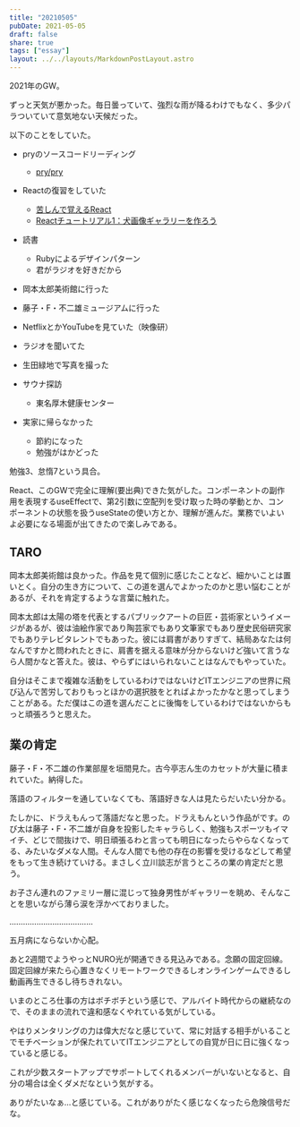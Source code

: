 ```yaml
---
title: "20210505"
pubDate: 2021-05-05
draft: false
share: true
tags: ["essay"]
layout: ../../layouts/MarkdownPostLayout.astro
---
```


2021年のGW。

ずっと天気が悪かった。毎日曇っていて、強烈な雨が降るわけでもなく、多少パラついていて意気地ない天候だった。

以下のことをしていた。

- pryのソースコードリーディング
  - [pry/pry](https://github.com/pry/pry)
- Reactの復習をしていた
  - [苦しんで覚えるReact](https://zenn.dev/sadness_ojisan/books/introduction-of-react-introduction)
  - [Reactチュートリアル1：犬画像ギャラリーを作ろう](https://zenn.dev/likr/articles/6be53ca64f29aa035f07)
- 読書
  - Rubyによるデザインパターン
  - 君がラジオを好きだから
- 岡本太郎美術館に行った
- 藤子・F・不二雄ミュージアムに行った
- NetflixとかYouTubeを見ていた（映像研）
- ラジオを聞いてた
- 生田緑地で写真を撮った
- サウナ探訪
  - 東名厚木健康センター

- 実家に帰らなかった
  - 節約になった
  - 勉強がはかどった

勉強3、怠惰7という具合。

React、このGWで完全に理解(要出典)できた気がした。コンポーネントの副作用を表現するuseEffectで、第2引数に空配列を受け取った時の挙動とか、コンポーネントの状態を扱うuseStateの使い方とか、理解が進んだ。業務でいよいよ必要になる場面が出てきたので楽しみである。

## TARO

岡本太郎美術館は良かった。作品を見て個別に感じたことなど、細かいことは置いとく。自分の生き方について、この道を選んでよかったのかと思い悩むことがあるが、それを肯定するような言葉に触れた。

岡本太郎は太陽の塔を代表とするパブリックアートの巨匠・芸術家というイメージがあるが、彼は油絵作家であり陶芸家でもあり文筆家でもあり歴史民俗研究家でもありテレビタレントでもあった。彼には肩書がありすぎて、結局あなたは何なんですかと問われたときに、肩書を据える意味が分からないけど強いて言うなら人間かなと答えた。彼は、やらずにはいられないことはなんでもやっていた。

自分はそこまで複雑な活動をしているわけではないけどITエンジニアの世界に飛び込んで苦労しておりもっとほかの選択肢をとればよかったかなと思ってしまうことがある。ただ僕はこの道を選んだことに後悔をしているわけではないからもっと頑張ろうと思えた。

## 業の肯定
藤子・F・不二雄の作業部屋を垣間見た。古今亭志ん生のカセットが大量に積まれていた。納得した。

落語のフィルターを通していなくても、落語好きな人は見たらだいたい分かる。

たしかに、ドラえもんって落語だなと思った。ドラえもんという作品がです。のび太は藤子・F・不二雄が自身を投影したキャラらしく、勉強もスポーツもイマイチ、どじで間抜けで、明日頑張るわと言っても明日になったらやらなくなってる、みたいなダメな人間。そんな人間でも他の存在の影響を受けるなどして希望をもって生き続けていける。まさしく立川談志が言うところの業の肯定だと思う。

お子さん連れのファミリー層に混じって独身男性がギャラリーを眺め、そんなことを思いながら薄ら涙を浮かべておりました。

.....................................

五月病にならないか心配。

あと2週間でようやっとNURO光が開通できる見込みである。念願の固定回線。固定回線が来たら心置きなくリモートワークできるしオンラインゲームできるし動画再生できるし待ちきれない。

いまのところ仕事の方はボチボチという感じで、アルバイト時代からの継続なので、そのままの流れで違和感なくやれている気がしている。

やはりメンタリングの力は偉大だなと感じていて、常に対話する相手がいることでモチベーションが保たれていてITエンジニアとしての自覚が日に日に強くなっていると感じる。

これが少数スタートアップでサポートしてくれるメンバーがいないとなると、自分の場合は全くダメだなという気がする。

ありがたいなぁ…と感じている。これがありがたく感じなくなったら危険信号だな。
